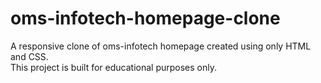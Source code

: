 # oms-infotech-homepage-clone

A responsive clone of oms-infotech homepage created using only HTML and CSS.  
This project is built for educational purposes only.
